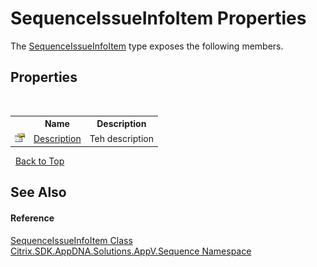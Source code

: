 # SequenceIssueInfoItem Properties
 

The <a href="af03da97-5ffb-c500-1a5c-e137b861de81">SequenceIssueInfoItem</a> type exposes the following members.


## Properties
&nbsp;<table><tr><th></th><th>Name</th><th>Description</th></tr><tr><td>![Public property](media/pubproperty.gif "Public property")</td><td><a href="795cd7f4-a229-30db-f097-9872f88620d5">Description</a></td><td>
Teh description</td></tr></table>&nbsp;
<a href="#sequenceissueinfoitem-properties">Back to Top</a>

## See Also


#### Reference
<a href="af03da97-5ffb-c500-1a5c-e137b861de81">SequenceIssueInfoItem Class</a><br /><a href="87a123ce-ec99-68d7-05dc-6edaf29918a9">Citrix.SDK.AppDNA.Solutions.AppV.Sequence Namespace</a><br />